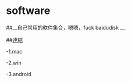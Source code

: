 # software
##__自己常用的軟件集合，嗯嗯，fuck baidudisk __


##[連結](https://github.com/woshizhd/software)


-1.mac


-2.win


-3.android
